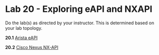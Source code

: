 # Lab 20 - Exploring eAPI and NXAPI 

Do the lab(s) as directed by your instructor.  This is determined based on your lab topology.

**20.1** [Arista eAPI](Lab_20_1_Exploring_eAPI.md)

**20.2** [Cisco Nexus NX-API](Lab_20_2_Exploring_NXAPI.md)

